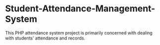 # Student-Attendance-Management-System
This PHP attendance system project is primarily concerned with dealing with students' attendance and records.
